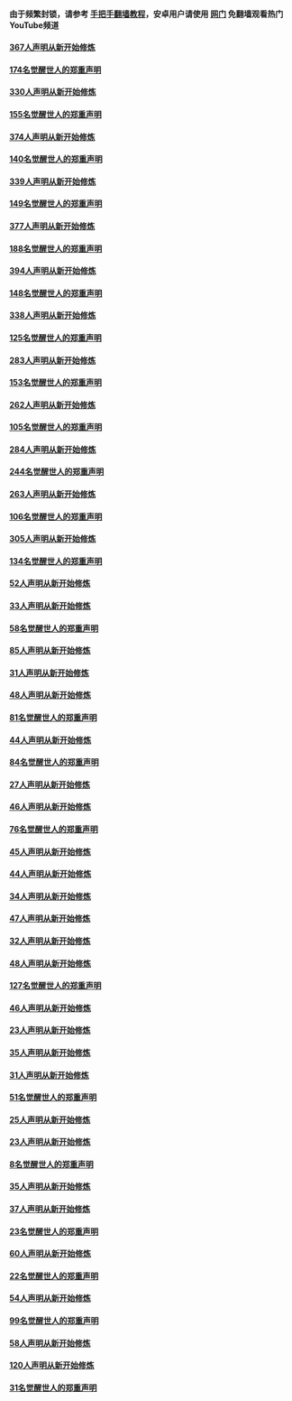 #### 由于频繁封锁，请参考 [手把手翻墙教程](https://github.com/gfw-breaker/guides/wiki/)，安卓用户请使用 [网门](https://github.com/gfw-breaker/nogfw/blob/master/dl.md?t=06070701) 免翻墙观看热门YouTube频道 

#### [367人声明从新开始修炼](../pages/91/426421.md?t=06070701) 

#### [174名觉醒世人的郑重声明](../pages/91/426420.md?t=06070701) 

#### [330人声明从新开始修炼](../pages/91/426139.md?t=06070701) 

#### [155名觉醒世人的郑重声明](../pages/91/426138.md?t=06070701) 

#### [374人声明从新开始修炼](../pages/91/425811.md?t=06070701) 

#### [140名觉醒世人的郑重声明](../pages/91/425810.md?t=06070701) 

#### [339人声明从新开始修炼](../pages/91/425690.md?t=06070701) 

#### [149名觉醒世人的郑重声明](../pages/91/425689.md?t=06070701) 

#### [377人声明从新开始修炼](../pages/91/424867.md?t=06070701) 

#### [188名觉醒世人的郑重声明](../pages/91/424866.md?t=06070701) 

#### [394人声明从新开始修炼](../pages/91/423914.md?t=06070701) 

#### [148名觉醒世人的郑重声明](../pages/91/423913.md?t=06070701) 

#### [338人声明从新开始修炼](../pages/91/423540.md?t=06070701) 

#### [125名觉醒世人的郑重声明](../pages/91/423539.md?t=06070701) 

#### [283人声明从新开始修炼](../pages/91/423296.md?t=06070701) 

#### [153名觉醒世人的郑重声明](../pages/91/423295.md?t=06070701) 

#### [262人声明从新开始修炼](../pages/91/423004.md?t=06070701) 

#### [105名觉醒世人的郑重声明](../pages/91/423003.md?t=06070701) 

#### [284人声明从新开始修炼](../pages/91/422707.md?t=06070701) 

#### [244名觉醒世人的郑重声明](../pages/91/422706.md?t=06070701) 

#### [263人声明从新开始修炼](../pages/91/422553.md?t=06070701) 

#### [106名觉醒世人的郑重声明](../pages/91/422552.md?t=06070701) 

#### [305人声明从新开始修炼](../pages/91/422153.md?t=06070701) 

#### [134名觉醒世人的郑重声明](../pages/91/422152.md?t=06070701) 

#### [52人声明从新开始修炼](../pages/91/421846.md?t=06070701) 

#### [33人声明从新开始修炼](../pages/91/421804.md?t=06070701) 

#### [58名觉醒世人的郑重声明](../pages/91/421845.md?t=06070701) 

#### [85人声明从新开始修炼](../pages/91/421769.md?t=06070701) 

#### [31人声明从新开始修炼](../pages/91/421763.md?t=06070701) 

#### [48人声明从新开始修炼](../pages/91/421605.md?t=06070701) 

#### [81名觉醒世人的郑重声明](../pages/91/421656.md?t=06070701) 

#### [44人声明从新开始修炼](../pages/91/421544.md?t=06070701) 

#### [84名觉醒世人的郑重声明](../pages/91/421543.md?t=06070701) 

#### [27人声明从新开始修炼](../pages/91/421465.md?t=06070701) 

#### [46人声明从新开始修炼](../pages/91/421454.md?t=06070701) 

#### [76名觉醒世人的郑重声明](../pages/91/421453.md?t=06070701) 

#### [45人声明从新开始修炼](../pages/91/421452.md?t=06070701) 

#### [44人声明从新开始修炼](../pages/91/421422.md?t=06070701) 

#### [34人声明从新开始修炼](../pages/91/421322.md?t=06070701) 

#### [47人声明从新开始修炼](../pages/91/421264.md?t=06070701) 

#### [32人声明从新开始修炼](../pages/91/421225.md?t=06070701) 

#### [48人声明从新开始修炼](../pages/91/421202.md?t=06070701) 

#### [127名觉醒世人的郑重声明](../pages/91/421224.md?t=06070701) 

#### [46人声明从新开始修炼](../pages/91/421203.md?t=06070701) 

#### [23人声明从新开始修炼](../pages/91/421138.md?t=06070701) 

#### [35人声明从新开始修炼](../pages/91/421122.md?t=06070701) 

#### [31人声明从新开始修炼](../pages/91/421081.md?t=06070701) 

#### [51名觉醒世人的郑重声明](../pages/91/421080.md?t=06070701) 

#### [25人声明从新开始修炼](../pages/91/421020.md?t=06070701) 

#### [23人声明从新开始修炼](../pages/91/420884.md?t=06070701) 

#### [8名觉醒世人的郑重声明](../pages/91/420883.md?t=06070701) 

#### [35人声明从新开始修炼](../pages/91/420809.md?t=06070701) 

#### [37人声明从新开始修炼](../pages/91/420766.md?t=06070701) 

#### [23名觉醒世人的郑重声明](../pages/91/420765.md?t=06070701) 

#### [60人声明从新开始修炼](../pages/91/420727.md?t=06070701) 

#### [22名觉醒世人的郑重声明](../pages/91/420726.md?t=06070701) 

#### [54人声明从新开始修炼](../pages/91/420529.md?t=06070701) 

#### [99名觉醒世人的郑重声明](../pages/91/420528.md?t=06070701) 

#### [58人声明从新开始修炼](../pages/91/420198.md?t=06070701) 

#### [120人声明从新开始修炼](../pages/91/420141.md?t=06070701) 

#### [31名觉醒世人的郑重声明](../pages/91/420197.md?t=06070701) 

